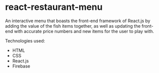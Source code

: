 # react-restaurant-menu
An interactive menu that boasts the front-end framework of React.js by adding the value of the fish items together, as well as updating the front-end with accurate price numbers and new items for the user to play with.

Technologies used:

* HTML
* CSS
* React.js
* Firebase

